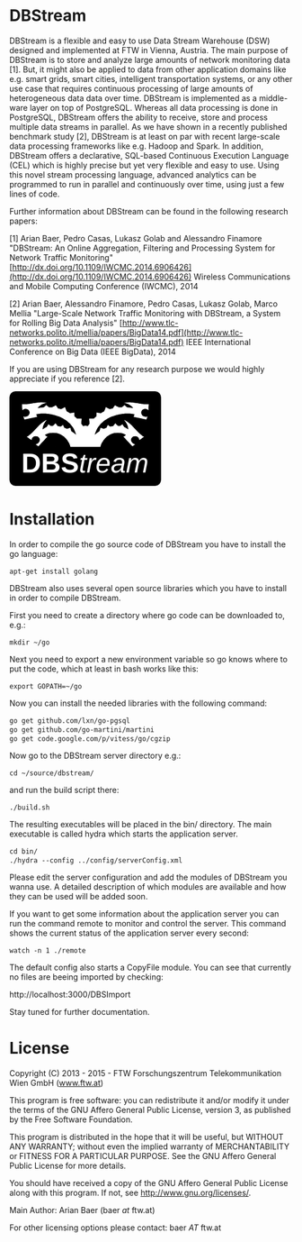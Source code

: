 DBStream
========

DBStream is a flexible and easy to use Data Stream Warehouse (DSW) designed and implemented at FTW in Vienna, Austria.
The main purpose of DBStream is to store and analyze large amounts of network monitoring data [1].
But, it might also be applied to data from other application domains like e.g. smart grids, smart cities,
intelligent transportation systems, or any other use case that requires continuous processing of large amounts 
of heterogeneous data data over time.
DBStream is implemented as a middle-ware layer on top of PostgreSQL. Whereas all data processing is done in 
PostgreSQL, DBStream offers the ability to receive, store and process multiple data streams in parallel. As we have
shown in a recently published benchmark study [2], DBStream is at least on par with recent large-scale data processing
frameworks like e.g. Hadoop and Spark. 
In addition, DBStream offers a declarative, SQL-based Continuous Execution Language (CEL) which is highly precise
but yet very flexible and easy to use. Using this novel stream processing language, advanced analytics can be 
programmed to run in parallel and continuously over time, using just a few lines of code.

Further information about DBStream can be found in the following research papers:

[1] Arian Baer, Pedro Casas, Lukasz Golab and Alessandro Finamore
"DBStream: An Online Aggregation, Filtering and Processing System for Network Traffic Monitoring"
[http://dx.doi.org/10.1109/IWCMC.2014.6906426](http://dx.doi.org/10.1109/IWCMC.2014.6906426)
Wireless Communications and Mobile Computing Conference (IWCMC), 2014

[2] Arian Baer, Alessandro Finamore, Pedro Casas, Lukasz Golab, Marco Mellia
"Large-Scale Network Traffic Monitoring with DBStream, a System for Rolling Big Data Analysis"
[http://www.tlc-networks.polito.it/mellia/papers/BigData14.pdf](http://www.tlc-networks.polito.it/mellia/papers/BigData14.pdf)
IEEE International Conference on Big Data (IEEE BigData), 2014

If you are using DBStream for any research purpose we would highly appreciate if you reference [2].

![alt text](https://github.com/arbaer/dbstream/blob/master/dbs_logo.png "DBStream logo")

Installation
============

In order to compile the go source code of DBStream you have to install the go language:

```
apt-get install golang
```

DBStream also uses several open source libraries which you have to install in order to compile DBStream.

First you need to create a directory where go code can be downloaded to, e.g.:

```
mkdir ~/go
```

Next you need to export a new environment variable so go knows where to put the code, which at least in bash works like this:

```
export GOPATH=~/go
```

Now you can install the needed libraries with the following command:

```
go get github.com/lxn/go-pgsql
go get github.com/go-martini/martini
go get code.google.com/p/vitess/go/cgzip
```

Now go to the DBStream server directory e.g.:

```
cd ~/source/dbstream/
```

and run the build script there:

```
./build.sh
```

The resulting executables will be placed in the bin/ directory. The main 
executable is called hydra which starts the application server.

```
cd bin/
./hydra --config ../config/serverConfig.xml
```

Please edit the server configuration and add the modules of DBStream you wanna use. A detailed description of 
which modules are available and how they can be used will be added soon.

If you want to get some information about the application server you can run the command remote to monitor and control the server.
This command shows the current status of the application server every second:

```
watch -n 1 ./remote
```

The default config also starts a CopyFile module. You can see that currently no files are beeing imported by checking:

http://localhost:3000/DBSImport



Stay tuned for further documentation.


License
=======

Copyright (C) 2013 - 2015 - FTW Forschungszentrum Telekommunikation Wien GmbH (www.ftw.at)

This program is free software: you can redistribute it and/or modify
it under the terms of the GNU Affero General Public License, version 3,
as published by the Free Software Foundation.

This program is distributed in the hope that it will be useful,
but WITHOUT ANY WARRANTY; without even the implied warranty of
MERCHANTABILITY or FITNESS FOR A PARTICULAR PURPOSE. See the
GNU Affero General Public License for more details.

You should have received a copy of the GNU Affero General Public License
along with this program. If not, see <http://www.gnu.org/licenses/>.

Main Author: Arian Baer (baer _at_ ftw.at)


For other licensing options please contact: baer _AT_ ftw.at
